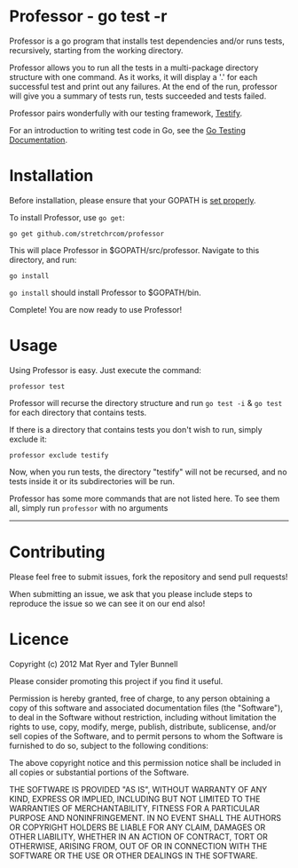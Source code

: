 Professor - go test -r
===================================

Professor is a go program that installs test dependencies and/or runs tests, recursively, starting from the working directory.

Professor allows you to run all the tests in a multi-package directory structure with one command. As it works, it will display a '.' for each successful test and print out any failures. At the end of the run, professor will give you a summary of tests run, tests succeeded and tests failed.

Professor pairs wonderfully with our testing framework, [Testify](http://github.com/stretchrcom/testify).

For an introduction to writing test code in Go, see the [Go Testing Documentation](http://golang.org/doc/code.html#Testing).

Installation
============

Before installation, please ensure that your GOPATH is [set properly](http://golang.org/doc/code.html#tmp_2).

To install Professor, use `go get`:

    go get github.com/stretchrcom/professor

This will place Professor in $GOPATH/src/professor. Navigate to this directory, and run:

	go install
	
`go install` should install Professor to $GOPATH/bin.

Complete! You are now ready to use Professor!


Usage
=====

Using Professor is easy. Just execute the command:

	professor test

Professor will recurse the directory structure and run `go test -i` & `go test` for each directory that contains tests.

If there is a directory that contains tests you don't wish to run, simply exclude it:

	professor exclude testify
	
Now, when you run tests, the directory "testify" will not be recursed, and no tests inside it or its subdirectories will be run.

Professor has some more commands that are not listed here. To see them all, simply run `professor` with no arguments


------

Contributing
============

Please feel free to submit issues, fork the repository and send pull requests!

When submitting an issue, we ask that you please include steps to reproduce the issue so we can see it on our end also!


Licence
=======
Copyright (c) 2012 Mat Ryer and Tyler Bunnell

Please consider promoting this project if you find it useful.

Permission is hereby granted, free of charge, to any person obtaining a copy of this software and associated documentation files (the "Software"), to deal in the Software without restriction, including without limitation the rights to use, copy, modify, merge, publish, distribute, sublicense, and/or sell copies of the Software, and to permit persons to whom the Software is furnished to do so, subject to the following conditions:

The above copyright notice and this permission notice shall be included in all copies or substantial portions of the Software.

THE SOFTWARE IS PROVIDED "AS IS", WITHOUT WARRANTY OF ANY KIND, EXPRESS OR IMPLIED, INCLUDING BUT NOT LIMITED TO THE WARRANTIES OF MERCHANTABILITY, FITNESS FOR A PARTICULAR PURPOSE AND NONINFRINGEMENT. IN NO EVENT SHALL THE AUTHORS OR COPYRIGHT HOLDERS BE LIABLE FOR ANY CLAIM, DAMAGES OR OTHER LIABILITY, WHETHER IN AN ACTION OF CONTRACT, TORT OR OTHERWISE, ARISING FROM, OUT OF OR IN CONNECTION WITH THE SOFTWARE OR THE USE OR OTHER DEALINGS IN THE SOFTWARE.